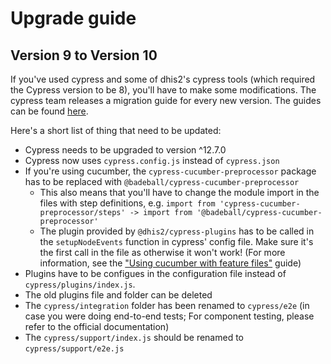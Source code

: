 # Upgrade guide

## Version 9 to Version 10

If you've used cypress and some of dhis2's cypress tools (which required the
Cypress version to be 8), you'll have to make some modifications.
The cypress team releases a migration guide for every new version. The guides
can be found [here](https://docs.cypress.io/guides/references/migration-guide).

Here's a short list of thing that need to be updated:

* Cypress needs to be upgraded to version ^12.7.0
* Cypress now uses `cypress.config.js` instead of `cypress.json`
* If you're using cucumber, the `cypress-cucumber-preprocessor` package has to
  be replaced with `@badeball/cypress-cucumber-preprocessor`
  * This also means that you'll have to change the module import in the files
    with step definitions, e.g. `import from
    'cypress-cucumber-preprocessor/steps' -> import from
    '@badeball/cypress-cucumber-preprocessor'`
  * The plugin provided by `@dhis2/cypress-plugins` has to be called in the
    `setupNodeEvents` function in cypress' config file. Make sure it's the
    first call in the file as otherwise it won't work! (For more information,
    see the ["Using cucumber with feature files"](./guides/using-cucumber.md)
    guide)
* Plugins have to be configues in the configuration file instead of
  `cypress/plugins/index.js`.
* The old plugins file and folder can be deleted
* The `cypress/integration` folder has been renamed to `cypress/e2e` (in case
  you were doing end-to-end tests; For component testing, please refer to the
  official documentation)
* The `cypress/support/index.js` should be renamed to `cypress/support/e2e.js`
